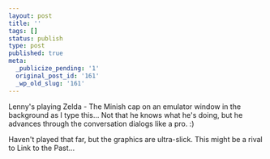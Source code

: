```yaml
---
layout: post
title: ''
tags: []
status: publish
type: post
published: true
meta:
  _publicize_pending: '1'
  original_post_id: '161'
  _wp_old_slug: '161'
---
```

Lenny's playing Zelda - The Minish cap on an emulator window in the background as I type this...  Not that he knows what he's doing, but he advances through the conversation dialogs like a pro.  :)

Haven't played that far, but the graphics are ultra-slick.  This might be a rival to Link to the Past...

